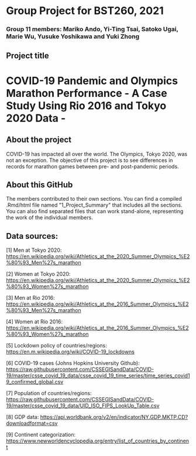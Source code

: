 # Group Project for BST260, 2021
### Group 11 members: Mariko Ando, Yi-Ting Tsai, Satoko Ugai, Marie Wu, Yusuke Yoshikawa and Yuki Zhong

## Project title
# COVID-19 Pandemic and Olympics Marathon Performance - A Case Study Using Rio 2016 and Tokyo 2020 Data -

## About the project
COVID-19 has impacted all over the world. The Olympics, Tokyo 2020, was not an exception. The objective of this project is to see differences in records for marathon games between pre- and post-pandemic periods. 

## About this GitHub
The members contributed to their own sections. You can find a compiled .Rmd/html file named "1_Project_Summary" that includes all the sections. You can also find separated files that can work stand-alone, representing the work of the individual members. 

## Data sources: 
[1] Men at Tokyo 2020: https://en.wikipedia.org/wiki/Athletics_at_the_2020_Summer_Olympics_%E2%80%93_Men%27s_marathon

[2] Women at Tokyo 2020: https://en.wikipedia.org/wiki/Athletics_at_the_2020_Summer_Olympics_%E2%80%93_Women%27s_marathon

[3] Men at Rio 2016: https://en.wikipedia.org/wiki/Athletics_at_the_2016_Summer_Olympics_%E2%80%93_Men%27s_marathon

[4] Women at Rio 2016:
https://en.wikipedia.org/wiki/Athletics_at_the_2016_Summer_Olympics_%E2%80%93_Women%27s_marathon

[5] Lockdown policy of countries/regions: https://en.m.wikipedia.org/wiki/COVID-19_lockdowns

[6] COVID-19 cases (Johns Hopkins University Github): https://raw.githubusercontent.com/CSSEGISandData/COVID-19/master/csse_covid_19_data/csse_covid_19_time_series/time_series_covid19_confirmed_global.csv

[7] Population of countries/regions: https://raw.githubusercontent.com/CSSEGISandData/COVID-19/master/csse_covid_19_data/UID_ISO_FIPS_LookUp_Table.csv

[8] GDP data: https://api.worldbank.org/v2/en/indicator/NY.GDP.MKTP.CD?downloadformat=csv

[9] Continent categorization: https://www.newworldencyclopedia.org/entry/list_of_countries_by_continent
